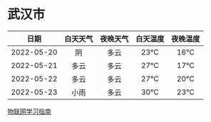# 武汉市
|日期|白天天气|夜晚天气|白天温度|夜晚温度|
|:--:|:--:|:--:|:--:|:--:|
|2022-05-20|阴|多云|23℃|16℃|
|2022-05-21|多云|多云|27℃|17℃|
|2022-05-22|多云|多云|27℃|20℃|
|2022-05-23|小雨|多云|30℃|23℃|
 
[物联网学习指南](http://doc.lziqi.top/IoT)
